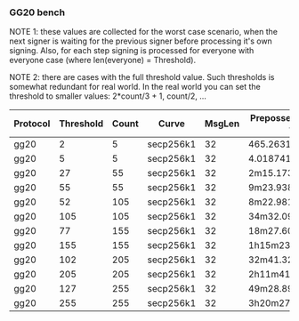 ### GG20 bench

NOTE 1: these values are collected for the worst case scenario, when the next signer is waiting for the previous signer
before processing it's own signing. Also, for each step signing is processed for everyone with everyone case (where len(everyone) = Threshold).

NOTE 2: there are cases with the full threshold value. Such thresholds is somewhat redundant for real world. In the real world
you can set the threshold to smaller values: 2*count/3 + 1, count/2, ...

| Protocol | Threshold | Count | Curve | MsgLen | Prepossessing rounds time | Round6 time | Round6 online time | UseDistributed flag |
|----------|-----------|-------|-------|--------|---------------------------|-------------|--------------------|---------------------|
| gg20 | 2 | 5 | secp256k1 | 32 | 465.263103ms | 35.454107ms | 366.251µs | false |
| gg20 | 5 | 5 | secp256k1 | 32 | 4.018741491s | 348.946893ms | 994.235µs | false |
| gg20 | 27 | 55 | secp256k1 | 32 | 2m15.173531524s | 12.462598302s | 4.382145ms | false |
| gg20 | 55 | 55 | secp256k1 | 32 | 9m23.938379698s | 52.536955664s | 9.876626ms | false |
| gg20 | 52 | 105 | secp256k1 | 32 | 8m22.981159342s | 46.328311488s | 9.106042ms | false |
| gg20 | 105 | 105 | secp256k1 | 32 | 34m32.098346584s | 3m11.617519521s | 19.583448ms | false |
| gg20 | 77 | 155 | secp256k1 | 32 | 18m27.608236019s | 1m41.027632241s | 13.990284ms | false |
| gg20 | 155 | 155 | secp256k1 | 32 | 1h15m23.971680182s | 6m58.919554327s | 32.688434ms | false |
| gg20 | 102 | 205 | secp256k1 | 32 | 32m41.326751343s | 3m1.341916214s | 19.460454ms | false |
| gg20 | 205 | 205 | secp256k1 | 32 | 2h11m41.677578487s | 12m10.613090924s | 46.202434ms | false |
| gg20 | 127 | 255 | secp256k1 | 32 | 49m28.896728152s | 4m33.509236071s | 25.159345ms | false |
| gg20 | 255 | 255 | secp256k1 | 32 | 3h20m27.775417046s | 18m36.984071404s | 62.132813ms | false |
